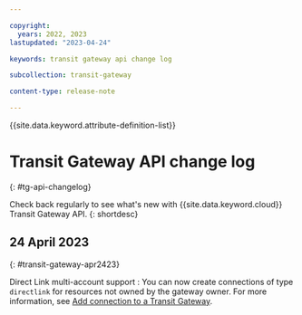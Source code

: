 ```yaml
---

copyright:
  years: 2022, 2023
lastupdated: "2023-04-24"

keywords: transit gateway api change log

subcollection: transit-gateway

content-type: release-note

---
```


{{site.data.keyword.attribute-definition-list}}

# Transit Gateway API change log
{: #tg-api-changelog}

Check back regularly to see what's new with {{site.data.keyword.cloud}} Transit Gateway API.
{: shortdesc}

## 24 April 2023
{: #transit-gateway-apr2423}

Direct Link multi-account support
:    You can now create connections of type `directlink` for resources not owned by the gateway owner. For more information, see [Add connection to a Transit Gateway](/apidocs/transit-gateway#create-transit-gateway-connection).
